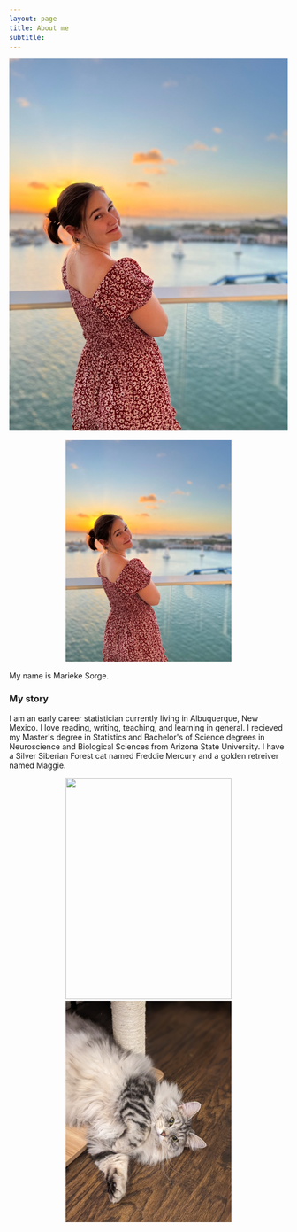 ```yaml
---
layout: page
title: About me
subtitle: 
---
```

![This is me](/assets/img/AirBrush_20220309170137.jpg)
<p align="center">
<img src= "/assets/img/AirBrush_20220309170137.jpg"  width="300" height="400">
 </p>
My name is Marieke Sorge. 

### My story

I am an early career statistician currently living in Albuquerque, New Mexico. I love reading, writing, teaching, and learning in general.  I recieved my Master's degree in Statistics and Bachelor's of Science degrees in Neuroscience and Biological Sciences from Arizona State University. I have a Silver Siberian Forest cat named Freddie Mercury and a golden retreiver named Maggie.

<p align="center">
<img src= "assets/img/freddie.PORTRAIT.jpg"  width="300" height="400">  <img src= "assets/img/maggie.PORTRAIT.jpg"  width="300" height="400">
</p>
